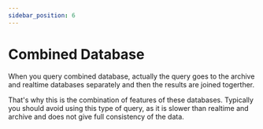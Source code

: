 ```yaml
---
sidebar_position: 6
---
```



# Combined Database

When you query combined database, actually the query goes to the archive and realtime databases separately
and then the results are joined togerther.

That's why this is the combination of features of these databases.
Typically you should avoid using this type of query, as it is slower than realtime and archive
and does not give full consistency of the data.